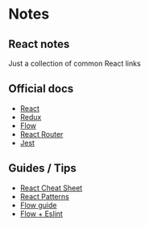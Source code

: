 # Notes

## React notes

Just a collection of common React links

Official docs
------

- [React](https://reactjs.org/docs/hello-world.html)
- [Redux](https://redux.js.org/)
- [Flow](https://flow.org/)
- [React Router](https://reacttraining.com/react-router/web/guides/philosophy)
- [Jest](https://facebook.github.io/jest/docs/en/getting-started.html)

Guides / Tips
------
- [React Cheat Sheet](https://reactcheatsheet.com/)
- [React Patterns](https://reactpatterns.com/)
- [Flow guide](https://github.com/ryyppy/flow-guide)
- [Flow + Eslint](eslint-plugin-flowtype-errors)


